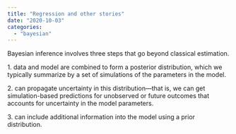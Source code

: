 ```yaml
---
title: "Regression and other stories"
date: "2020-10-03"
categories: 
  - "bayesian"
---
```


Bayesian inference involves three steps that go beyond classical estimation.

1\. data and model are combined to form a posterior distribution, which we typically summarize by a set of simulations of the parameters in the model.

2\. can propagate uncertainty in this distribution—that is, we can get simulation-based predictions for unobserved or future outcomes that accounts for uncertainty in the model parameters.

3\. can include additional information into the model using a prior distribution.
